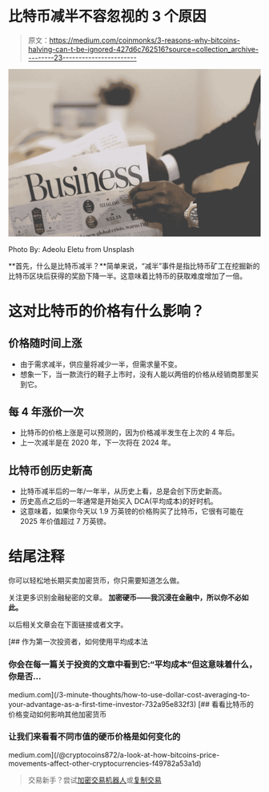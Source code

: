 # 比特币减半不容忽视的 3 个原因

> 原文：<https://medium.com/coinmonks/3-reasons-why-bitcoins-halving-can-t-be-ignored-427d6c762516?source=collection_archive---------23----------------------->

![](img/0bbfd23c96fbf945190842e98ad6fd40.png)

Photo By: Adeolu Eletu from Unsplash

**首先，什么是比特币减半？**简单来说，“减半”事件是指比特币矿工在挖掘新的比特币区块后获得的奖励下降一半。这意味着比特币的获取难度增加了一倍。

# **这对比特币的价格有什么影响？**

## **价格随时间上涨**

*   由于需求减半，供应量将减少一半，但需求量不变。
*   想象一下，当一款流行的鞋子上市时，没有人能以两倍的价格从经销商那里买到它。

## **每 4 年涨价一次**

*   比特币的价格上涨是可以预测的，因为价格减半发生在上次的 4 年后。
*   上一次减半是在 2020 年，下一次将在 2024 年。

## **比特币创历史新高**

*   比特币减半后的一年/一年半，从历史上看，总是会创下历史新高。
*   历史高点之后的一年通常是开始买入 DCA(平均成本)的好时机。
*   这意味着，如果你今天以 1.9 万英镑的价格购买了比特币，它很有可能在 2025 年价值超过 7 万英镑。

# **结尾注释**

你可以轻松地长期买卖加密货币，你只需要知道怎么做。

关注更多识别金融秘密的文章。
**加密硬币——我沉浸在金融中，所以你不必如此。**

以后相关文章会在下面链接或者文字。

[](/3-minute-thoughts/how-to-use-dollar-cost-averaging-to-your-advantage-as-a-first-time-investor-732a95e832f3) [## 作为第一次投资者，如何使用平均成本法

### 你会在每一篇关于投资的文章中看到它:“平均成本”但这意味着什么，你是否…

medium.com](/3-minute-thoughts/how-to-use-dollar-cost-averaging-to-your-advantage-as-a-first-time-investor-732a95e832f3) [](/@cryptocoins872/a-look-at-how-bitcoins-price-movements-affect-other-cryptocurrencies-f49782a53a1d) [## 看看比特币的价格变动如何影响其他加密货币

### 让我们来看看不同市值的硬币价格是如何变化的

medium.com](/@cryptocoins872/a-look-at-how-bitcoins-price-movements-affect-other-cryptocurrencies-f49782a53a1d) 

> 交易新手？尝试[加密交易机器人](/coinmonks/crypto-trading-bot-c2ffce8acb2a)或[复制交易](/coinmonks/top-10-crypto-copy-trading-platforms-for-beginners-d0c37c7d698c)